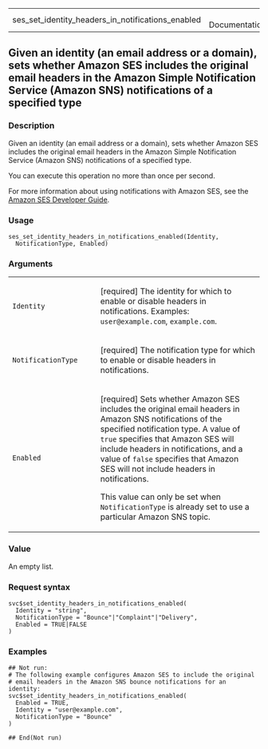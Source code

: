 <table style="width: 100%;">
<tbody>
<tr class="odd">
<td>ses_set_identity_headers_in_notifications_enabled</td>
<td style="text-align: right;">R Documentation</td>
</tr>
</tbody>
</table>

## Given an identity (an email address or a domain), sets whether Amazon SES includes the original email headers in the Amazon Simple Notification Service (Amazon SNS) notifications of a specified type

### Description

Given an identity (an email address or a domain), sets whether Amazon
SES includes the original email headers in the Amazon Simple
Notification Service (Amazon SNS) notifications of a specified type.

You can execute this operation no more than once per second.

For more information about using notifications with Amazon SES, see the
[Amazon SES Developer
Guide](https://docs.aws.amazon.com/ses/latest/dg/Welcome.html).

### Usage

    ses_set_identity_headers_in_notifications_enabled(Identity,
      NotificationType, Enabled)

### Arguments

<table>
<colgroup>
<col style="width: 35%" />
<col style="width: 65%" />
</colgroup>
<tbody>
<tr class="odd">
<td><code
id="ses_set_identity_headers_in_notifications_enabled_:_Identity">Identity</code></td>
<td><p>[required] The identity for which to enable or disable headers in
notifications. Examples: <code>user@example.com</code>,
<code>example.com</code>.</p></td>
</tr>
<tr class="even">
<td><code
id="ses_set_identity_headers_in_notifications_enabled_:_NotificationType">NotificationType</code></td>
<td><p>[required] The notification type for which to enable or disable
headers in notifications.</p></td>
</tr>
<tr class="odd">
<td><code
id="ses_set_identity_headers_in_notifications_enabled_:_Enabled">Enabled</code></td>
<td><p>[required] Sets whether Amazon SES includes the original email
headers in Amazon SNS notifications of the specified notification type.
A value of <code>true</code> specifies that Amazon SES will include
headers in notifications, and a value of <code>false</code> specifies
that Amazon SES will not include headers in notifications.</p>
<p>This value can only be set when <code>NotificationType</code> is
already set to use a particular Amazon SNS topic.</p></td>
</tr>
</tbody>
</table>

### Value

An empty list.

### Request syntax

    svc$set_identity_headers_in_notifications_enabled(
      Identity = "string",
      NotificationType = "Bounce"|"Complaint"|"Delivery",
      Enabled = TRUE|FALSE
    )

### Examples

    ## Not run: 
    # The following example configures Amazon SES to include the original
    # email headers in the Amazon SNS bounce notifications for an identity:
    svc$set_identity_headers_in_notifications_enabled(
      Enabled = TRUE,
      Identity = "user@example.com",
      NotificationType = "Bounce"
    )

    ## End(Not run)

